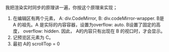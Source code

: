 我把渲染实时同步的原理讲一遍，你按这个原理来实现；

1. 在编辑区有两个元素， A: div.CodeMirror, B: div.codeMirror-wrapper. B是 A 的祖先。A 是实际的内容容器，设置为overflow: auto. B设置了固定的高度， overflow: hidden. 因此， A的内容只有出现在 B 的视口时，才会显示。
2. 记预览区元素为 C。
3. 最初 A的 scrollTop = 0
